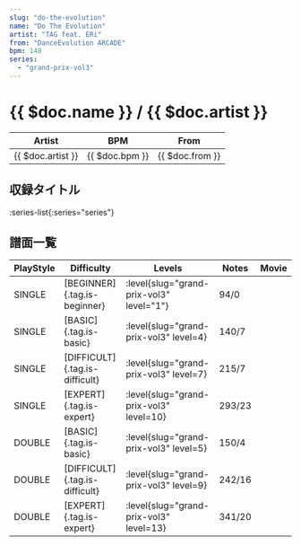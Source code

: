 ```yaml
---
slug: "do-the-evolution"
name: "Do The Evolution"
artist: "TAG feat. ERi"
from: "DanceEvolution ARCADE"
bpm: 148
series:
  - "grand-prix-vol3"
---
```


# {{ $doc.name }} / {{ $doc.artist }}

|Artist|BPM|From|
|------|---|----|
|{{ $doc.artist }}|{{ $doc.bpm }}|{{ $doc.from }}|

## 収録タイトル

:series-list{:series="series"}

## 譜面一覧

|PlayStyle|Difficulty|Levels|Notes|Movie|
|---------|----------|------|-----|-----|
|SINGLE|[BEGINNER]{.tag.is-beginner}|<div class="field is-grouped is-grouped-multiline"> :level{slug="grand-prix-vol3" level="1"}</div>|94/0||
|SINGLE|[BASIC]{.tag.is-basic}|<div class="field is-grouped is-grouped-multiline"> :level{slug="grand-prix-vol3" level=4}</div>|140/7||
|SINGLE|[DIFFICULT]{.tag.is-difficult}|<div class="field is-grouped is-grouped-multiline"> :level{slug="grand-prix-vol3" level=7}</div>|215/7||
|SINGLE|[EXPERT]{.tag.is-expert}|<div class="field is-grouped is-grouped-multiline"> :level{slug="grand-prix-vol3" level=10}</div>|293/23||
|DOUBLE|[BASIC]{.tag.is-basic}|<div class="field is-grouped is-grouped-multiline"> :level{slug="grand-prix-vol3" level=5}</div>|150/4||
|DOUBLE|[DIFFICULT]{.tag.is-difficult}|<div class="field is-grouped is-grouped-multiline"> :level{slug="grand-prix-vol3" level=9}</div>|242/16||
|DOUBLE|[EXPERT]{.tag.is-expert}|<div class="field is-grouped is-grouped-multiline"> :level{slug="grand-prix-vol3" level=13}</div>|341/20||
